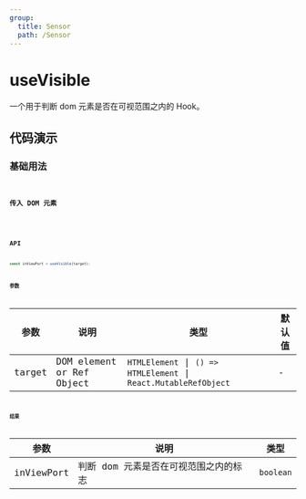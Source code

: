 ```yaml
---
group:
  title: Sensor
  path: /Sensor
---
```


# useVisible

一个用于判断 dom 元素是否在可视范围之内的 Hook。

## 代码演示

### 基础用法

<code src="./demo/demo1.tsx" ><code>

### 传入 DOM 元素

<code src="./demo/demo2.tsx" ><code>

## API

```ts
const inViewPort = useVisible(target);
```

### 参数

| 参数   | 说明                      | 类型        | 默认值 |
|--------|---------------------------|-------------|--------|
| target | DOM element or Ref Object | `HTMLElement` \| `() => HTMLElement` \| `React.MutableRefObject` | -      |

### 结果

| 参数       | 说明                                  | 类型    |
|------------|---------------------------------------|---------|
| inViewPort | 判断 dom 元素是否在可视范围之内的标志 | `boolean` |
